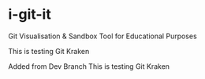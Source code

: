 # i-git-it
Git Visualisation &amp; Sandbox Tool for Educational Purposes

This is testing Git Kraken

Added from Dev Branch
This is testing Git Kraken